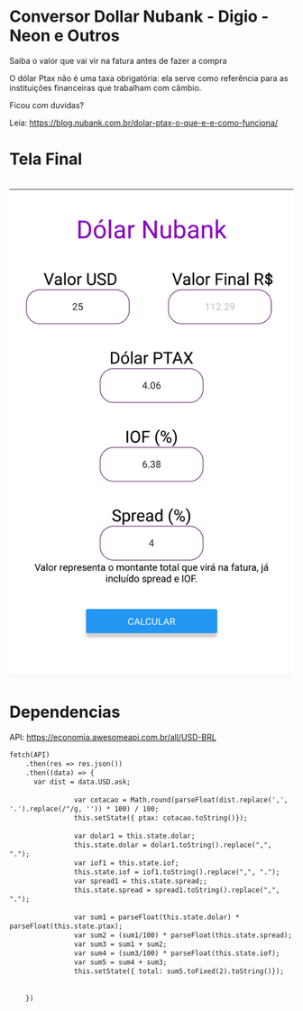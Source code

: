 # Conversor Dollar Nubank - Digio - Neon e Outros
Saiba o valor que vai vir na fatura antes de fazer a compra

O dólar Ptax não é uma taxa obrigatória: ela serve como referência para as instituições financeiras que trabalham com câmbio.

Ficou com duvidas?

Leia: https://blog.nubank.com.br/dolar-ptax-o-que-e-e-como-funciona/

# Tela Final

<p align="center">
	<br>
	<img src="prints/Screenshot_20190912-140656_conversor_dolar.jpg"/ >
      <br>
</p>


# Dependencias 

API: https://economia.awesomeapi.com.br/all/USD-BRL


```REACT
fetch(API)
    .then(res => res.json())
    .then((data) => {
      var dist = data.USD.ask;

                var cotacao = Math.round(parseFloat(dist.replace(',', '.').replace(/"/g, '')) * 100) / 100;
                this.setState({ ptax: cotacao.toString()});

                var dolar1 = this.state.dolar;
                this.state.dolar = dolar1.toString().replace(",", ".");
                var iof1 = this.state.iof;
                this.state.iof = iof1.toString().replace(",", ".");
                var spread1 = this.state.spread;;
                this.state.spread = spread1.toString().replace(",", ".");

                var sum1 = parseFloat(this.state.dolar) * parseFloat(this.state.ptax);
                var sum2 = (sum1/100) * parseFloat(this.state.spread);
                var sum3 = sum1 + sum2;
                var sum4 = (sum3/100) * parseFloat(this.state.iof);
                var sum5 = sum4 + sum3;
                this.setState({ total: sum5.toFixed(2).toString()});


    })
```
